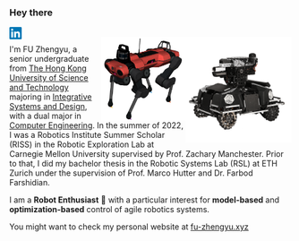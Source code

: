 ### Hey there

<a href="https://www.linkedin.com/in/zhengyu-fu-b4992a1bb">
  <img align="left" alt="" width="22px" src="Assets/linkedin.svg" />
</a>

<br />
<img align="right" alt="My Pride" src="Assets/robot1.png" width="190" />
<img align="right" alt="My Pride" src="Assets/legged.png" width="150" />

I'm FU Zhengyu, a senior undergraduate from [The Hong Kong University of Science and Technology](https://hkust.edu.hk/) majoring in [Integrative Systems and Design](https://isd.hkust.edu.hk/), with a dual major in [Computer Engineering](http://www.cpeg.ust.hk/). In the summer of 2022, I was a Robotics Institute Summer Scholar (RISS) in the Robotic Exploration Lab at Carnegie Mellon University supervised by Prof. Zachary Manchester. Prior to that, I did my bachelor thesis in the Robotic Systems Lab (RSL) at ETH Zurich under the supervision of Prof. Marco Hutter and Dr. Farbod Farshidian.

I am a __Robot Enthusiast__ 🤖  with a particular interest for __model-based__ and __optimization-based__ control of agile robotics systems.

You might want to check my personal website at [fu-zhengyu.xyz](http://fu-zhengyu.xyz)
